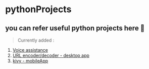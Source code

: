 # pythonProjects
## you can refer useful python projects here 🎉
> Currently added :
  1. [Voice assistance](https://github.com/ManikandanRajendran/pythonProjects/tree/main/VoiceAssistant)
  2. [URL encoder/decoder - desktop app](https://github.com/ManikandanRajendran/pythonProjects/tree/main/urlEncoderDecoder)
  3. [kivy - mobileApp ](https://github.com/ManikandanRajendran/pythonProjects/tree/main/kivy_mobileApp)
